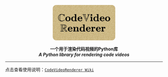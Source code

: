 <p align=center>
  <img  src="https://github.com/ZhuChongjing/CodeVideoRenderer/blob/main/README_files/logo.jpg" width="200" />
</p>
<p align=center>
  <strong>
    一个用于渲染代码视频的Python库
  </strong>
  <br/>
  <strong>
    <i>A Python library for rendering code videos</i>
  </strong>
</p>

--- 

点击查看使用说明：[`CodeVideoRenderer Wiki`](https://github.com/ZhuChongjing/CodeVideoRenderer/wiki)
